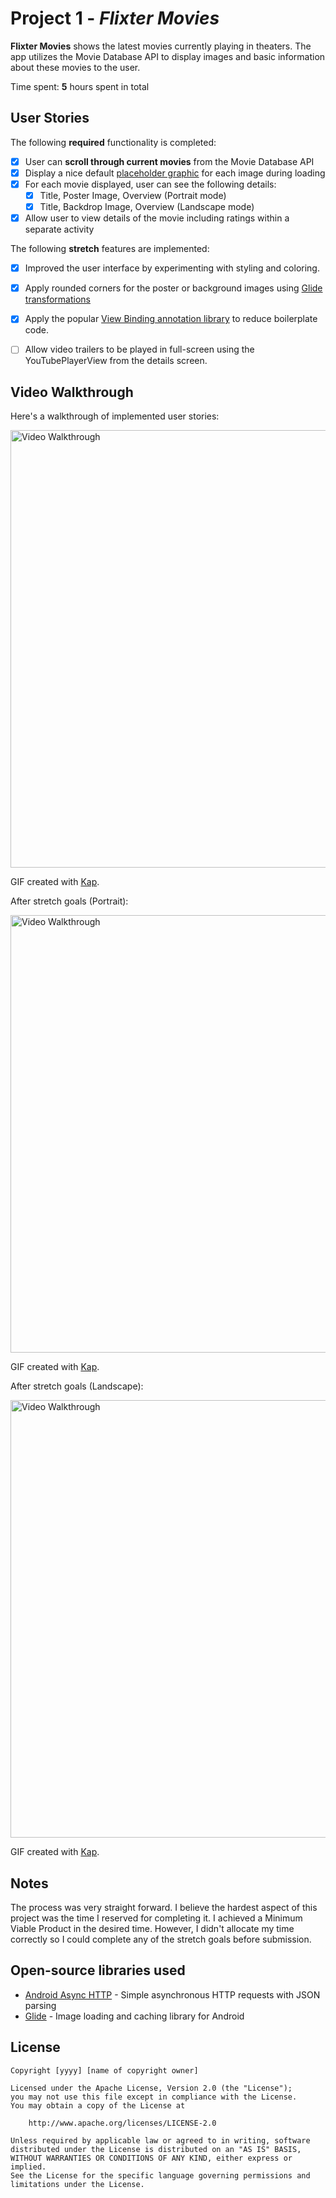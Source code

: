 # Project 1 - *Flixter Movies*

**Flixter Movies** shows the latest movies currently playing in theaters. The app utilizes the Movie Database API to display images and basic information about these movies to the user.

Time spent: **5** hours spent in total

## User Stories

The following **required** functionality is completed:

* [x] User can **scroll through current movies** from the Movie Database API
* [x] Display a nice default [placeholder graphic](https://guides.codepath.org/android/Displaying-Images-with-the-Glide-Library#advanced-usage) for each image during loading
* [x] For each movie displayed, user can see the following details:
    * [x] Title, Poster Image, Overview (Portrait mode)
    * [x] Title, Backdrop Image, Overview (Landscape mode)
* [x] Allow user to view details of the movie including ratings within a separate activity

The following **stretch** features are implemented:

* [x] Improved the user interface by experimenting with styling and coloring.
* [x] Apply rounded corners for the poster or background images using [Glide transformations](https://guides.codepath.org/android/Displaying-Images-with-the-Glide-Library#transformations)
* [x] Apply the popular [View Binding annotation library](http://guides.codepath.org/android/Reducing-View-Boilerplate-with-ViewBinding) to reduce boilerplate code.
* [ ] Allow video trailers to be played in full-screen using the YouTubePlayerView from the details screen.


## Video Walkthrough

Here's a walkthrough of implemented user stories:

<img src='https://github.com/manuelrurda/Flixter-Movies/blob/main/showcase.gif' title='Flixter Movies App Showcase' width='700' alt='Video Walkthrough' />

GIF created with [Kap](https://getkap.co/).

After stretch goals (Portrait):

<img src='https://github.com/manuelrurda/Flixter-Movies/blob/main/ImprovedShowcasePortrait.gif' title='Flixter Movies App Improved Showcase' width='700' alt='Video Walkthrough' />

GIF created with [Kap](https://getkap.co/).

After stretch goals (Landscape):

<img src='https://github.com/manuelrurda/Flixter-Movies/blob/main/ImprovedShowcaseLandscape.gif' title='Flixter Movies App Improved Showcase' width='700' alt='Video Walkthrough' />

GIF created with [Kap](https://getkap.co/).

## Notes

The process was very straight forward. I believe the hardest aspect of this project was the time I reserved for completing it.
I achieved a Minimum Viable Product in the desired time. However, I didn't allocate my time correctly so I could complete any of the stretch goals before submission.  

## Open-source libraries used

- [Android Async HTTP](https://github.com/loopj/android-async-http) - Simple asynchronous HTTP requests with JSON parsing
- [Glide](https://github.com/bumptech/glide) - Image loading and caching library for Android

## License

    Copyright [yyyy] [name of copyright owner]

    Licensed under the Apache License, Version 2.0 (the "License");
    you may not use this file except in compliance with the License.
    You may obtain a copy of the License at

        http://www.apache.org/licenses/LICENSE-2.0

    Unless required by applicable law or agreed to in writing, software
    distributed under the License is distributed on an "AS IS" BASIS,
    WITHOUT WARRANTIES OR CONDITIONS OF ANY KIND, either express or implied.
    See the License for the specific language governing permissions and
    limitations under the License.
